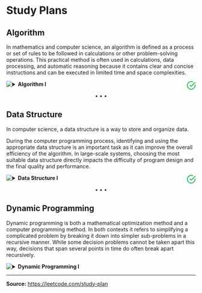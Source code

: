 <h1>Study Plans</h1>

<h2>Algorithm</h2>

<p>
In mathematics and computer science, an algorithm is defined as a process or set of rules to be followed in calculations or other problem-solving operations. This practical method is often used in calculations, data processing, and automatic reasoning because it contains clear and concise instructions and can be executed in limited time and space complexities.
</p>

<details>
<summary>
<img src="https://assets.leetcode.com/static_assets/others/algorithm_I.png" height="24" align="left">
<img src="../.github/assets/images/svg/checkmarks/calendar.svg" height="24" align="right">
<b>Algorithm I</b>
</summary>
 
<h2>Day 1 ・ Binary Search</h2>

<ul>
<li>
<a href="../701-800/704/">Solution</a>
– 
<a href="https://leetcode.com/problems/binary-search/">704. Binary Search</a>
</li>
<li>
<a href="../201-300/278/">Solution</a>
– 
<a href="https://leetcode.com/problems/first-bad-version/">278. First Bad Version</a>
</li>
<li>
<a href="../1-100/35/">Solution</a>
– 
<a href="https://leetcode.com/problems/search-insert-position/">35. Search Insert Position</a>
</li>
</ul>

<h2>Day 2 ・ Two Pointers</h2>
 
<ul>
<li>
<a href="../901-1000/977/">Solution</a>
– 
<a href="https://leetcode.com/problems/squares-of-a-sorted-array/">977. Squares of a Sorted Array</a>
</li>
<li>
<a href="../101-200/189/">Solution</a>
– 
<a href="https://leetcode.com/problems/rotate-array/">189. Rotate Array</a>
</li>
</ul>
  
<h2>Day 3 ・ Two Pointers</h2>

<ul>
<li>
<a href="../201-300/283/">Solution</a>
– 
<a href="https://leetcode.com/problems/move-zeroes/">283. Move Zeroes</a>
</li>
<li>
<a href="../101-200/167/">Solution</a>
– 
<a href="https://leetcode.com/problems/two-sum-ii-input-array-is-sorted/">167. Two Sum II ・ Input Array Is Sorted</a>
</li>
</ul>

<h2>Day 4 ・ Two Pointers</h2>

<ul>
<li>
<a href="../301-400/344/">Solution</a>
– 
<a href="https://leetcode.com/problems/reverse-string/">344. Reverse String</a>
</li>
<li>
<a href="../501-600/557/">Solution</a>
– 
<a href="https://leetcode.com/problems/reverse-words-in-a-string-iii/">557. Reverse Words in a String III</a>
</li>
</ul>

<h2>Day 5 ・ Two Pointers</h2>

<ul>
<li>
<a href="../801-900/876/">Solution</a>
– 
<a href="https://leetcode.com/problems/middle-of-the-linked-list/">876. Middle of the Linked List</a>
</li>
<li>
<a href="../1-100/19/">Solution</a>
– 
<a href="https://leetcode.com/problems/remove-nth-node-from-end-of-list/">19. Remove Nth Node From End of List</a>
</li>
</ul>

<h2>Day 6 ・ Sliding Window</h2>

<ul>
<li>
<a href="../1-100/3/">Solution</a>
– 
<a href="https://leetcode.com/problems/longest-substring-without-repeating-characters/">3. Longest Substring Without Repeating Characters</a>
</li>
<li>
<a href="../501-600/567/">Solution</a>
– 
<a href="https://leetcode.com/problems/permutation-in-string/">567. Permutation in String</a>
</li>
</ul>

<h2>Day 7 ・ Breadth-First Search / Depth-First Search</h2>

<ul>
<li>
<a href="../701-800/733/">Solution</a>
– 
<a href="https://leetcode.com/problems/flood-fill/">733. Flood Fill</a>
</li>
<li>
<a href="../601-700/695/">Solution</a>
– 
<a href="https://leetcode.com/problems/max-area-of-island/">695. Max Area of Island</a>
</li>
</ul>

<h2>Day 8 ・ Breadth-First Search / Depth-First Search</h2>

<ul>
<li>
<a href="../601-700/617/">Solution</a>
– 
<a href="https://leetcode.com/problems/merge-two-binary-trees/">617. Merge Two Binary Trees</a>
</li>
<li>
<a href="../101-200/116/">Solution</a>
– 
<a href="https://leetcode.com/problems/populating-next-right-pointers-in-each-node/">116. Populating Next Right Pointers in Each Node</a>
</li>
</ul>

<h2>Day 9 ・ Breadth-First Search / Depth-First Search</h2>

<ul>
<li>
<a href="../501-600/542/">Solution</a>
– 
<a href="https://leetcode.com/problems/01-matrix/">542. 01 Matrix</a>
</li>
<li>
<a href="../901-1000/994/">Solution</a>
– 
<a href="https://leetcode.com/problems/rotting-oranges/">994. Rotting Oranges</a>
</li>
</ul>

<h2>Day 10 ・ Recursion / Backtracking</h2>

<ul>
<li>
<a href="../1-100/21/">Solution</a>
– 
<a href="https://leetcode.com/problems/merge-two-sorted-lists/">21. Merge Two Sorted Lists</a>
</li>
<li>
<a href="../201-300/206/">Solution</a>
– 
<a href="https://leetcode.com/problems/reverse-linked-list/">206. Reverse Linked List</a>
</li>
</ul>

<h2>Day 11 ・ Recursion / Backtracking</h2>

<ul>
<li>
<a href="../1-100/77/">Solution</a>
– 
<a href="https://leetcode.com/problems/combinations/">77. Combinations</a>
</li>
<li>
<a href="../1-100/46/">Solution</a>
– 
<a href="https://leetcode.com/problems/permutations/">46. Permutations</a>
</li>
<li>
<a href="../701-800/784/">Solution</a>
– 
<a href="https://leetcode.com/problems/letter-case-permutation/">784. Letter Case Permutation</a>
</li>
</ul>

<h2>Day 12 ・ Dynamic Programming</h2>

<ul>
<li>
<a href="../1-100/70/">Solution</a>
– 
<a href="https://leetcode.com/problems/climbing-stairs/">70. Climbing Stairs</a>
</li>
<li>
<a href="../101-200/198/">Solution</a>
– 
<a href="https://leetcode.com/problems/house-robber/">198. House Robber</a>
</li>
<li>
<a href="../101-200/120/">Solution</a>
– 
<a href="https://leetcode.com/problems/triangle/">120. Triangle</a>
</li>
</ul>

<h2>Day 13 ・ Bit Manipulation</h2>

<ul>
<li>
<a href="../201-300/231/">Solution</a>
– 
<a href="https://leetcode.com/problems/power-of-two/">231. Power of Two</a>
</li>
<li>
<a href="../101-200/191/">Solution</a>
– 
<a href="https://leetcode.com/problems/number-of-1-bits/">191. Number of 1 Bits</a>
</li>
</ul>

<h2>Day 14 ・ Bit Manipulation</h2>

<ul>
<li>
<a href="../101-200/190/">Solution</a>
– 
<a href="https://leetcode.com/problems/reverse-bits/">190. Reverse Bits</a>
</li>
<li>
<a href="../101-200/136/">Solution</a>
– 
<a href="https://leetcode.com/problems/single-number/">136. Single Number</a>
</li>
</ul>
  
<hr>

<h4>Source: https://leetcode.com/study-plan/algorithm</h4>

</details>

<p align="center">• • •</p>

<h2>Data Structure</h2>

<p>
In computer science, a data structure is a way to store and organize data.

During the computer programming process, identifying and using the appropriate data structure is an important task as it can improve the overall efficiency of the algorithm. In large-scale systems, choosing the most suitable data structure directly impacts the difficulty of program design and the final quality and performance.
</p>

<details>
<summary>
<img src="https://assets.leetcode.com/static_assets/others/DS_I.png" height="24" align="left">
<img src="../.github/assets/images/svg/checkmarks/calendar.svg" height="24" align="right">
<b>Data Structure I</b>
</summary>

<h2>Day 1 ・ Array</h2>

<ul>
<li>
<a href="../201-300/217/">Solution</a>
– 
<a href="https://leetcode.com/problems/contains-duplicate/">217. Contains Duplicate</a>
</li>
<li>
<a href="../1-100/53/">Solution</a>
– 
<a href="https://leetcode.com/problems/maximum-subarray/">53. Maximum Subarray</a>
</li>
</ul>

<h2>Day 2 ・ Array</h2>

<ul>
<li>
<a href="../1-100/1/">Solution</a>
– 
<a href="">1. Two Sum</a>
</li>
<li>
<a href="../1-100/88/">Solution</a>
– 
<a href="https://leetcode.com/problems/merge-sorted-array/">88. Merge Sorted Array</a>
</li>
</ul>

<h2>Day 3 ・ Array</h2>

<ul>
<li>
<a href="../301-400/350/">Solution</a>
– 
<a href="https://leetcode.com/problems/intersection-of-two-arrays-ii/">350. Intersection of Two Arrays II</a>
</li>
<li>
<a href="../101-200/121/">Solution</a>
– 
<a href="https://leetcode.com/problems/best-time-to-buy-and-sell-stock/">121. Best Time to Buy and Sell Stock</a>
</li>
</ul>

<h2>Day 4 ・ Array</h2>

<ul>
<li>
<a href="../501-600/566/">Solution</a>
– 
<a href="https://leetcode.com/problems/reshape-the-matrix/">566. Reshape the Matrix</a>
</li>
<li>
<a href="../101-200/118/">Solution</a>
– 
<a href="https://leetcode.com/problems/pascals-triangle/">118. Pascal's Triangle</a>
</li>
</ul>

<h2>Day 5 ・ Array</h2>

<ul>
<li>
<a href="../1-100/36/">Solution</a>
– 
<a href="https://leetcode.com/problems/valid-sudoku/">36. Valid Sudoku</a>
</li>
<li>
<a href="../1-100/74/">Solution</a>
– 
<a href="https://leetcode.com/problems/search-a-2d-matrix/">74. Search a 2D Matrix</a>
</li>
</ul>

<h2>Day 6 ・ String</h2>

<ul>
<li>
<a href="../301-400/387/">Solution</a>
– 
<a href="https://leetcode.com/problems/first-unique-character-in-a-string/">387. First Unique Character in a String</a>
</li>
<li>
<a href="../301-400/383/">Solution</a>
– 
<a href="https://leetcode.com/problems/ransom-note/">383. Ransom Note</a>
</li>
<li>
<a href="../201-300/242/">Solution</a>
– 
<a href="https://leetcode.com/problems/valid-anagram/">242. Valid Anagram</a>
</li>
</ul>

<h2>Day 7 ・ Linked List</h2>

<ul>
<li>
<a href="../101-200/141/">Solution</a>
– 
<a href="https://leetcode.com/problems/linked-list-cycle/">141. Linked List Cycle</a>
</li>
<li>
<a href="../1-100/21/">Solution</a>
– 
<a href="https://leetcode.com/problems/merge-two-sorted-lists/">21. Merge Two Sorted Lists</a>
</li>
<li>
<a href="../201-300/203/">Solution</a>
– 
<a href="https://leetcode.com/problems/remove-linked-list-elements/">203. Remove Linked List Elements</a>
</li>
</ul>

<h2>Day 8 ・ Linked List</h2>

<ul>
<li>
<a href="../201-300/206/">Solution</a>
– 
<a href="https://leetcode.com/problems/reverse-linked-list/">206. Reverse Linked List</a>
</li>
<li>
<a href="../1-100/83/">Solution</a>
– 
<a href="https://leetcode.com/problems/remove-duplicates-from-sorted-list/">83. Remove Duplicates from Sorted List</a>
</li>
</ul>

<h2>Day 9 ・ Stack / Queue</h2>

<ul>
<li>
<a href="../1-100/20/">Solution</a>
– 
<a href="https://leetcode.com/problems/valid-parentheses/">20. Valid Parentheses</a>
</li>
<li>
<a href="../201-300/232/">Solution</a>
– 
<a href="https://leetcode.com/problems/implement-queue-using-stacks/">232. Implement Queue using Stacks</a>
</li>
</ul>

<h2>Day 10 ・ Tree</h2>

<ul>
<li>
<a href="../101-200/144/">Solution</a>
– 
<a href="https://leetcode.com/problems/binary-tree-preorder-traversal/">144. Binary Tree Preorder Traversal</a>
</li>
<li>
<a href="../1-100/94/">Solution</a>
– 
<a href="https://leetcode.com/problems/binary-tree-inorder-traversal/">94. Binary Tree Inorder Traversal</a>
</li>
<li>
<a href="../101-200/145/">Solution</a>
– 
<a href="https://leetcode.com/problems/binary-tree-postorder-traversal/">145. Binary Tree Postorder Traversal</a>
</li>
</ul>

<h2>Day 11 ・ Tree</h2>

<ul>
<li>
<a href="../101-200/102/">Solution</a>
– 
<a href="https://leetcode.com/problems/binary-tree-level-order-traversal/">102. Binary Tree Level Order Traversal</a>
</li>
<li>
<a href="../101-200/104/">Solution</a>
– 
<a href="https://leetcode.com/problems/maximum-depth-of-binary-tree/">104. Maximum Depth of Binary Tree</a>
</li>
<li>
<a href="../101-200/101/">Solution</a>
– 
<a href="https://leetcode.com/problems/symmetric-tree/">101. Symmetric Tree</a>
</li>
</ul>

<h2>Day 12 ・ Tree</h2>

<ul>
<li>
<a href="../201-300/226/">Solution</a>
– 
<a href="https://leetcode.com/problems/invert-binary-tree/">226. Invert Binary Tree</a>
</li>
<li>
<a href="../101-200/112/">Solution</a>
– 
<a href="https://leetcode.com/problems/path-sum/">112. Path Sum</a>
</li>
</ul>

<h2>Day 13 ・ Tree</h2>

<ul>
<li>
<a href="../601-700/700/">Solution</a>
– 
<a href="https://leetcode.com/problems/search-in-a-binary-search-tree/">700. Search in a Binary Search Tree</a>
</li>
<li>
<a href="../701-800/701/">Solution</a>
– 
<a href="https://leetcode.com/problems/insert-into-a-binary-search-tree/">701. Insert into a Binary Search Tree</a>
</li>
</ul>

<h2>Day 14 ・ Tree</h2>

<ul>
<li>
<a href="../1-100/98/">Solution</a>
– 
<a href="https://leetcode.com/problems/validate-binary-search-tree/">98. Validate Binary Search Tree</a>
</li>
<li>
<a href="../601-700/653/">Solution</a>
– 
<a href="https://leetcode.com/problems/two-sum-iv-input-is-a-bst/">653. Two Sum IV ・ Input is a BST</a>
</li>
<li>
<a href="../201-300/235/">Solution</a>
– 
<a href="https://leetcode.com/problems/lowest-common-ancestor-of-a-binary-search-tree/">235. Lowest Common Ancestor of a Binary Search Tree</a>
</li>
</ul>
</details>

<p align="center">• • •</p>

<h2>Dynamic Programming</h2>

<p>
Dynamic programming is both a mathematical optimization method and a computer programming method. In both contexts it refers to simplifying a complicated problem by breaking it down into simpler sub-problems in a recursive manner. While some decision problems cannot be taken apart this way, decisions that span several points in time do often break apart recursively.
</p>

<details>
<summary>
<img src="https://assets.leetcode.com/static_assets/others/DP_I.png" height="24" align="left">
<b>Dynamic Programming I</b>
</summary>

<h2>Day 1</h2> <!-- Math, Dynamic Programming -->

<ul>
<li>
<a href="../501-600/509/">Solution</a>
– 
<a href="https://leetcode.com/problems/fibonacci-number/">509. Fibonacci Number</a>
</li>
<li>
<a href="../1101-1200/1137/">Solution</a>
– 
<a href="https://leetcode.com/problems/n-th-tribonacci-number/">1137. N-th Tribonacci Number</a>
</li>
</ul>

</details>

<hr>

<b>Source:</b> https://leetcode.com/study-plan
